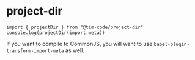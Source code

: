# project-dir

```
import { projectDir } from "@tim-code/project-dir"
console.log(projectDir(import.meta))
```

If you want to compile to CommonJS, you will want to use `babel-plugin-transform-import-meta` as well.
